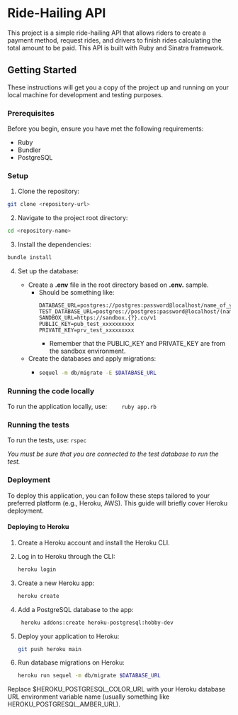 # Ride-Hailing API

This project is a simple ride-hailing API that allows riders to create a payment method, request rides, and drivers to finish rides calculating the total amount to be paid. This API is built with Ruby and Sinatra framework.

## Getting Started

These instructions will get you a copy of the project up and running on your local machine for development and testing purposes.

### Prerequisites

Before you begin, ensure you have met the following requirements:

- Ruby
- Bundler
- PostgreSQL

### Setup

1. Clone the repository:

```bash
git clone <repository-url>
```

2. Navigate to the project root directory:

```bash
cd <repository-name>
```

3. Install the dependencies:

```bash
bundle install
```

4. Set up the database:

   - Create a **.env** file in the root directory based on **.env.** sample.
     - Should be something like:
       ```
       DATABASE_URL=postgres://postgres:password@localhost/name_of_your_database
       TEST_DATABASE_URL=postgres://postgres:password@localhost/(name_of_your_database)_test
       SANDBOX_URL=https://sandbox.{?}.co/v1
       PUBLIC_KEY=pub_test_xxxxxxxxxx
       PRIVATE_KEY=prv_test_xxxxxxxxx
       ```
       - Remember that the PUBLIC_KEY and PRIVATE_KEY are from the sandbox environment.
   - Create the databases and apply migrations:
     - ```bash
       sequel -m db/migrate -E $DATABASE_URL
       ```

### Running the code locally

To run the application locally, use:
`    ruby app.rb`

### Running the tests

To run the tests, use:
`rspec`

_You must be sure that you are connected to the test database to run the test._

### Deployment

To deploy this application, you can follow these steps tailored to your preferred platform (e.g., Heroku, AWS). This guide will briefly cover Heroku deployment.

#### Deploying to Heroku

1. Create a Heroku account and install the Heroku CLI.

1. Log in to Heroku through the CLI:

   ```bash
   heroku login
   ```

1. Create a new Heroku app:

   ```bash
   heroku create
   ```

1. Add a PostgreSQL database to the app:

   ```bash
    heroku addons:create heroku-postgresql:hobby-dev
   ```

1. Deploy your application to Heroku:

   ```bash
   git push heroku main
   ```

1. Run database migrations on Heroku:

   ```bash
   heroku run sequel -m db/migrate $DATABASE_URL
   ```

Replace $HEROKU_POSTGRESQL_COLOR_URL with your Heroku database URL environment variable name (usually something like HEROKU_POSTGRESQL_AMBER_URL).
